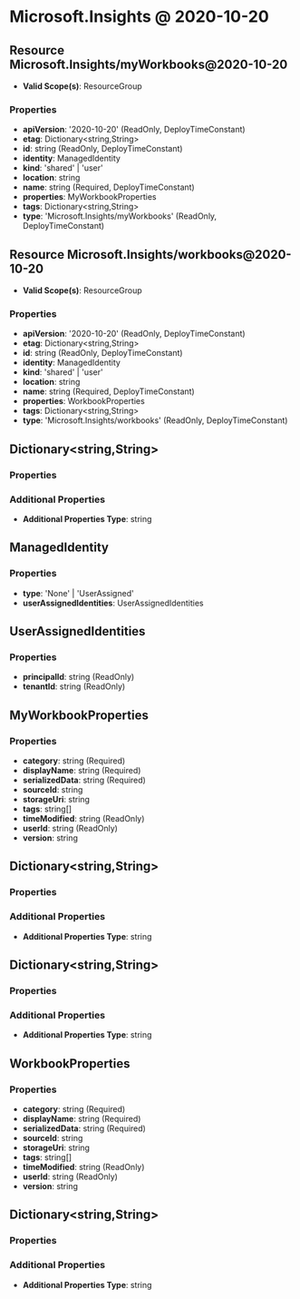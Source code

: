 # Microsoft.Insights @ 2020-10-20

## Resource Microsoft.Insights/myWorkbooks@2020-10-20
* **Valid Scope(s)**: ResourceGroup
### Properties
* **apiVersion**: '2020-10-20' (ReadOnly, DeployTimeConstant)
* **etag**: Dictionary<string,String>
* **id**: string (ReadOnly, DeployTimeConstant)
* **identity**: ManagedIdentity
* **kind**: 'shared' | 'user'
* **location**: string
* **name**: string (Required, DeployTimeConstant)
* **properties**: MyWorkbookProperties
* **tags**: Dictionary<string,String>
* **type**: 'Microsoft.Insights/myWorkbooks' (ReadOnly, DeployTimeConstant)

## Resource Microsoft.Insights/workbooks@2020-10-20
* **Valid Scope(s)**: ResourceGroup
### Properties
* **apiVersion**: '2020-10-20' (ReadOnly, DeployTimeConstant)
* **etag**: Dictionary<string,String>
* **id**: string (ReadOnly, DeployTimeConstant)
* **identity**: ManagedIdentity
* **kind**: 'shared' | 'user'
* **location**: string
* **name**: string (Required, DeployTimeConstant)
* **properties**: WorkbookProperties
* **tags**: Dictionary<string,String>
* **type**: 'Microsoft.Insights/workbooks' (ReadOnly, DeployTimeConstant)

## Dictionary<string,String>
### Properties
### Additional Properties
* **Additional Properties Type**: string

## ManagedIdentity
### Properties
* **type**: 'None' | 'UserAssigned'
* **userAssignedIdentities**: UserAssignedIdentities

## UserAssignedIdentities
### Properties
* **principalId**: string (ReadOnly)
* **tenantId**: string (ReadOnly)

## MyWorkbookProperties
### Properties
* **category**: string (Required)
* **displayName**: string (Required)
* **serializedData**: string (Required)
* **sourceId**: string
* **storageUri**: string
* **tags**: string[]
* **timeModified**: string (ReadOnly)
* **userId**: string (ReadOnly)
* **version**: string

## Dictionary<string,String>
### Properties
### Additional Properties
* **Additional Properties Type**: string

## Dictionary<string,String>
### Properties
### Additional Properties
* **Additional Properties Type**: string

## WorkbookProperties
### Properties
* **category**: string (Required)
* **displayName**: string (Required)
* **serializedData**: string (Required)
* **sourceId**: string
* **storageUri**: string
* **tags**: string[]
* **timeModified**: string (ReadOnly)
* **userId**: string (ReadOnly)
* **version**: string

## Dictionary<string,String>
### Properties
### Additional Properties
* **Additional Properties Type**: string

